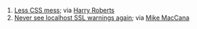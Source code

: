 1. [Less CSS mess](http://thomasbyttebier.be/blog/less-css-mess); via [Harry Roberts](https://twitter.com/csswizardry/status/641237385334886400)
2. [Never see localhost SSL warnings again](https://certsimple.com/blog/localhost-ssl-fix); via [Mike MacCana](https://twitter.com/mikemaccana/status/641211094246162432)
